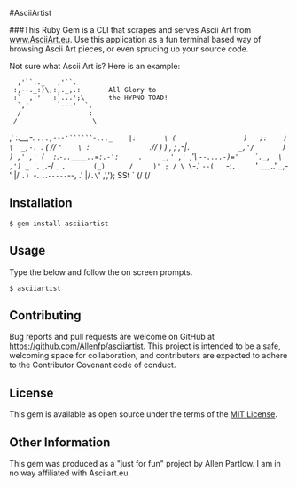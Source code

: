 #AsciiArtist

###This Ruby Gem is a CLI that scrapes and serves Ascii Art from www.AsciiArt.eu. Use this application as a fun terminal based way of browsing Ascii Art pieces, or even sprucing up your source code.

Not sure what Ascii Art is? Here is an example: 

      ,'``.._   ,'``.
     :,--._:)\,:,._,.:       All Glory to
     :`--,''   :`...';\      the HYPNO TOAD!
      `,'       `---'  `.
      /                 :
     /                   \
   ,'                     :\.___,-.
  `...,---'``````-..._    |:       \
    (                 )   ;:    )   \  _,-.
     `.              (   //          `'    \
      :               `.//  )      )     , ;
    ,-|`.            _,'/       )    ) ,' ,'
   (  :`.`-..____..=:.-':     .     _,' ,'
    `,'\ ``--....-)='    `._,  \  ,') _ '``._
 _.-/ _ `.       (_)      /     )' ; / \ \`-.'
`--(   `-:`.     `' ___..'  _,-'   |/   `.)
    `-. `.`.``-----``--,  .'
      |/`.\`'        ,','); SSt
          `         (/  (/

## Installation

    $ gem install asciiartist

## Usage

Type the below and follow the on screen prompts.

    $ asciiartist

## Contributing

Bug reports and pull requests are welcome on GitHub at https://github.com/Allenfp/asciiartist. This project is intended to be a safe, welcoming space for collaboration, and contributors are expected to adhere to the Contributor Covenant code of conduct.

## License

This gem is available as open source under the terms of the [MIT License](https://github.com/Allenfp/asciiartist/blob/master/LICENSE.txt).

## Other Information

This gem was produced as a "just for fun" project by Allen Partlow. I am in no way affiliated with Asciiart.eu.